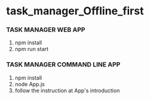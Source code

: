 # task_manager_Offline_first

### TASK MANAGER WEB APP

1. npm install
2. npm run start

### TASK MANAGER COMMAND LINE APP

1. npm install
2. node App.js
3. follow the instruction at App's introduction